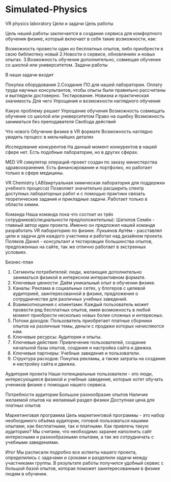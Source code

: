 # Simulated-Physics
VR physics laboratory
Цели и задачи
Цель работы

Цель нашей работы заключается в создании сервиса для комфортного обучения физике, который включает в себя такие возможности, как:

Возможность провести один из бесплатных опытов, либо приобрести в свою библиотеку новый
2.Новости о сервисе, обновлениях и новых опытах.
3.Возможность обучения дополнительно, совмещая обучение со школой или университетом.
Задачи работы

В наши задачи входит

Покупка оборудования
2.Создание ПО для нашей лаборатории.
Оплату труда научных консультантов, чтобы опыты были правильно рассчитаны и выглядели достоверно.
Тестирование.
Новизна и практическая значимость
Для чего
Упрощения и возможности наглядного обучения

Какую проблему решает
Упрощение обучения
Возможность совмещать обучение со школой или университетом
Право на ошибку
Возможность заниматься без преподавателя
Свобода действий

Что нового
Обучение физике в VR формате
Возможность наглядно увидеть процесс в мельчайших деталях

Исследование конкурентов
На данный момент конкурентов в нашей сфере нет. Есть подобные лаборатории, но в других сферах.

MED VR симулятор операций-проект создан по заказу министерства здравоохранения. Есть финансирование и портфолио, но работает только в сфере медицины.

VR Chemistry LAB(виртуальная химическая лаборатория для поддержки учебного процесса)
Позволяет значительно расширить спектр доступных лабораторных работ и с помощью практики связать теоретические задания и прикладные задачи. Работает только в области химии.

Команда
Наша команда пока что состоит из трёх сотрудников(специальности предположительны):
Шатилов Семён - главный автор идеи проекта. Именно он предложил нашей команде разработать VR лабораторию по физике.
Лукьянов Артём - расставлял цели и задачи для каждого участника и работал над дизайном проекта.
Поляков Данил - консультант и тестировщик большинства опытов, предложенных на сайте, так же отлично работает в экстренных условиях.

Бизнес-план
1. Сегменты потребителей: люди, желающие дополнительно заниматься физикой в интересном интерактивном формате.
2. Ключевые ценности: Даём уникальный опыт в обучении физике.
3. Каналы: Реклама в социальных сетях, у блогеров с целевой аудиторией, заинтересованной в физике, предложения о сотрудничестве для различных учебных заведений.
4. Взаимоотношения с клиентами: Каждый пользователь может провести ряд бесплатных опытов, имея возможность в любой момент приобрести несколько новых более сложных и интересных.
5. Потоки доходов: Пользователь приобретает платные сборники опытов на различные темы, деньги с продажи которых начисляются нам.
6. Ключевые ресурсы: Аудитория и опыты.
7. Ключевые действия: Привлечение пользователей, создание начальной базы опытов, создание и настройка сайта и движка.
8. Ключевые партнеры: Учебные заведения и пользователи.
9. Структура расходов: Покупка рекламы, а также затраты на создание и настройку сайта и движка.

Аудитория проекта
Наши потенциальные пользователи - это люди, интересующиеся физикой и учебные заведения, которые хотят обучать учеников физике с помощью нашего сервиса.

Потребности аудитории
Большое разнообразие опытов
Наличие желаемой опытов на желаемый раздел физики
Доступная цена для платных опытов

Маркетинговая программа
Цель маркетинговой программы - это набор необходимого объёма аудитории, готовой пользоваться нашими опытами, как бесплатными, так и платными. Как привлечь такую аудиторию? Мы считаем, что необходимо заранее наполнить сайт интересными и разнообразными опытами, а так же сотрудничать с учебными заведениями.

Итог
Мы расписали подробно все аспекты нашего проекта, определились с задачами и сроками и разделили задачи между участниками группы. В результате работы получился удобный сервис с большой базой опытов, которая поможет заинтересованным в физике людям в обучении.
